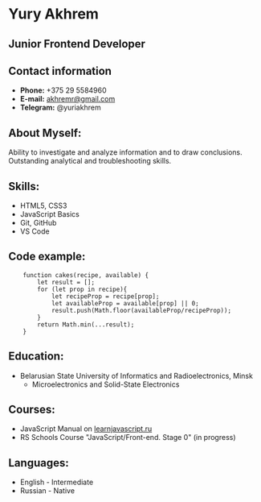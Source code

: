 # Yury Akhrem

## Junior Frontend Developer

## Contact information
 - **Phone:** +375 29 5584960
 - **E-mail:** akhremr@gmail.com
 - **Telegram:** @yuriakhrem

## About Myself:
Ability to investigate and analyze information and to draw conclusions. Outstanding analytical and troubleshooting skills.

## Skills:
 - HTML5, CSS3
 - JavaScript Basics
 - Git, GitHub
 - VS Code

## Code example:
```
    function cakes(recipe, available) {
        let result = [];
        for (let prop in recipe){
            let recipeProp = recipe[prop];
            let availableProp = available[prop] || 0;
            result.push(Math.floor(availableProp/recipeProp));
        }
        return Math.min(...result);
    }
```

## Education:
 - Belarusian State University of Informatics and Radioelectronics, Minsk
   - Microelectronics and Solid-State Electronics

## Courses:
 - JavaScript Manual on [learnjavascript.ru](https://learn.javascript.ru/)
 - RS Schools Course "JavaScript/Front-end. Stage 0" (in progress)

## Languages:
 - English - Intermediate
 - Russian - Native
